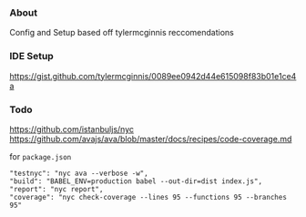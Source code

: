 ### About
Config and Setup based off tylermcginnis reccomendations

### IDE Setup
https://gist.github.com/tylermcginnis/0089ee0942d44e615098f83b01e1ce4a

### Todo
https://github.com/istanbuljs/nyc
https://github.com/avajs/ava/blob/master/docs/recipes/code-coverage.md

for `package.json`

    "testnyc": "nyc ava --verbose -w",
    "build": "BABEL_ENV=production babel --out-dir=dist index.js",
    "report": "nyc report",
    "coverage": "nyc check-coverage --lines 95 --functions 95 --branches 95"